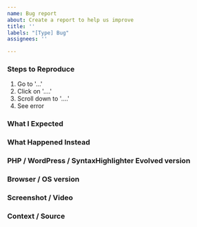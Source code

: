 ```yaml
---
name: Bug report
about: Create a report to help us improve
title: ''
labels: "[Type] Bug"
assignees: ''

---
```


<!-- Thanks for contributing to SyntaxHighlighter Evolved! Pick a clear title ("Add highlighting for JSX language") and proceed. -->

### Steps to Reproduce
1. Go to '...'
2. Click on '....'
3. Scroll down to '....'
4. See error

### What I Expected


### What Happened Instead


### PHP / WordPress / SyntaxHighlighter Evolved version


### Browser / OS version


### Screenshot / Video


### Context / Source
<!-- Optional: share your unique context to help us understand your perspective. -->



<!--
PLEASE NOTE
- These comments won't show up when you submit the issue.
- Everything is optional, but try to add as many details as possible.

Helpful tips for screenshots:
https://en.support.wordpress.com/make-a-screenshot/
-->
